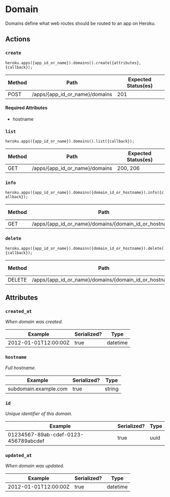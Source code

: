 # Domain

Domains define what web routes should be routed to an app on Heroku.

## Actions

### `create`

`heroku.apps({app_id_or_name}).domains().create({attributes}, {callback});`

Method | Path | Expected Status(es)
--- | --- | ---
POST | /apps/{app_id_or_name}/domains | 201


#### Required Attributes

- hostname

### `list`

`heroku.apps({app_id_or_name}).domains().list({callback});`

Method | Path | Expected Status(es)
--- | --- | ---
GET | /apps/{app_id_or_name}/domains | 200, 206

### `info`

`heroku.apps({app_id_or_name}).domains({domain_id_or_hostname}).info({callback});`

Method | Path | Expected Status(es)
--- | --- | ---
GET | /apps/{app_id_or_name}/domains/{domain_id_or_hostname} | 200

### `delete`

`heroku.apps({app_id_or_name}).domains({domain_id_or_hostname}).delete({callback});`

Method | Path | Expected Status(es)
--- | --- | ---
DELETE | /apps/{app_id_or_name}/domains/{domain_id_or_hostname} | 200

## Attributes

### `created_at`

*When domain was created.*

Example | Serialized? | Type
--- | --- | ---
2012-01-01T12:00:00Z | true | datetime

### `hostname`

*Full hostname.*

Example | Serialized? | Type
--- | --- | ---
subdomain.example.com | true | string

### `id`

*Unique identifier of this domain.*

Example | Serialized? | Type
--- | --- | ---
01234567-89ab-cdef-0123-456789abcdef | true | uuid

### `updated_at`

*When domain was updated.*

Example | Serialized? | Type
--- | --- | ---
2012-01-01T12:00:00Z | true | datetime

